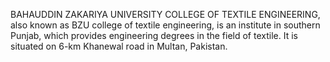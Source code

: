 BAHAUDDIN ZAKARIYA UNIVERSITY COLLEGE OF TEXTILE ENGINEERING, also known as BZU college of textile engineering, is an institute in southern Punjab, which provides engineering degrees in the field of textile. It is situated on 6-km Khanewal road in Multan, Pakistan.
